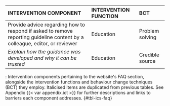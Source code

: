 | **INTERVENTION COMPONENT**                                                                                                     | **INTERVENTION FUNCTION** | **BCT**                                    |
|:--------------------------------|:------------------|:--------------------|
| Provide advice regarding how to respond if asked to remove reporting guideline content by a colleague, editor, or reviewer | Education             | Problem solving                        |
| *Explain how the guidance was developed and why it can be trusted*                                                         | Education             | Credible source                        |

: Intervention components pertaining to the website's FAQ section, alongside the intervention functions and behaviour change techniques (BCT) they employ. Italicised items are duplicated from previous tables. See Appendix {{< var appendix.ict >}} for further descriptions and links to barriers each component addresses. {#tbl-ics-faq}

<!--
2 (1)
-->
<!-- | Ensure guidelines and tools are open access                                                                                | Enablement            | Restructuring the physical environment | -->
